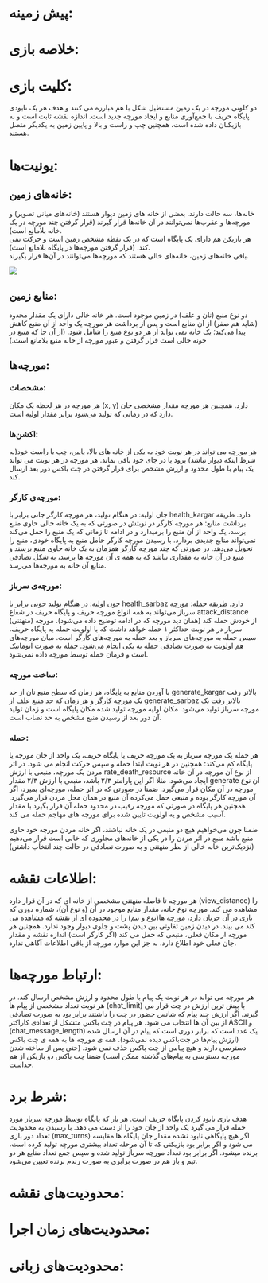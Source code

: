 # پیش زمینه:

# خلاصه بازی:

# کلیت بازی:
دو کلونی مورچه در یک زمین مستطیل شکل با هم مبارزه می کنند و هدف هر یک نابودی پایگاه حریف با جمع‌آوری منابع و ایجاد مورچه جدید است. اندازه نقشه ثابت است و به بازیکنان داده شده است،‌ همچنین چپ و راست و بالا و پایین زمین به یکدیگر متصل هستند.

# یونیت‌ها:
## خانه‌های زمین:
خانه‌ها، سه حالت دارند. بعضی از خانه های زمین دیوار هستند (خانه‌های میانی تصویر) و مورچه‌ها و عقرب‌ها نمی‌توانند در آن خانه‌ها قرار گیرند (قرار گرفتن چند مورچه در یک خانه بلامانع است).  
هر بازیکن هم دارای یک پایگاه است که در یک نقطه مشخص زمین است و حرکت نمی کند. (قرار گرفتن مورچه‌ها در پایگاه بلامانع است).  
باقی خانه‌های زمین، خانه‌های خالی هستند که مورچه‌ها می‌توانند در آن‌ها قرار بگیرند.
  
  
<img src="https://github.com/SharifAIChallenge/AIC21-Doc/blob/master/4-%DB%8C%D9%88%D9%86%DB%8C%D8%AA%E2%80%8C%D9%87%D8%A7/Cells.png" align="center">

## منابع زمین:
دو نوع منبع (نان و علف) در زمین موجود است. هر خانه خالی دارای یک مقدار محدود (شاید هم صفر) از آن منابع است و پس از برداشت هر مورچه یک واحد از آن منبع کاهش پیدا می‌کند؛ یک خانه نمی تواند از هر دو نوع منبع را شامل شود. (از آن جا که منبع در خونه خالی است قرار گرفتن و عبور مورچه از خانه منبع بلامانع است.)
## مورچه‌ها:
### مشخصات:
هر مورچه در هر لحظه یک مکان (x, y) دارد. همچنین هر مورچه مقدار مشخصی جان دارد که در زمانی که تولید می‌شود برابر مقدار اولیه است.
### اکشن‌ها:
هر مورچه می تواند در هر نوبت خود به یکی از خانه های بالا، پایین، چپ یا راست خود(به شرط اینکه دیوار نباشد) برود یا در جای خود باقی بماند. هر مورچه در هر نوبت می تواند یک پیام با طول محدود و ارزش مشخص برای قرار گرفتن در چت باکس دور بعد ارسال کند.
### مورچه‌ی کارگر:
جان اولیه: در هنگام تولید، هر مورچه کارگر جانی برابر با health_kargar دارد. طریقه برداشت منابع: هر مورچه کارگر در نوبتش در صورتی که به یک خانه خالی حاوی منبع برسد، یک واحد از آن منبع را برمیدارد و در ادامه تا زمانی که یک منبع را حمل می‌کند نمی‌تواند منابع جدیدی بردارد. با رسیدن مورچه کارگر حامل منبع به پایگاه خودی، منبع را تحویل می‌دهد. در صورتی که چند مورچه کارگر همزمان به یک خانه حاوی منبع برسند و منبع در آن خانه به مقداری نباشد که به همه ی آن مورچه ها برسد، به شکل تصادفی منابع آن خانه به مورچه‌ها می‌رسد.

### مورچه‌ی سرباز:
جون اولیه: در هنگام تولید جونی برابر با health_sarbaz دارد. طریقه حمله: مورچه سرباز می‌تواند به همه انواع مورچه‌ حریف و پایگاه حریف در شعاع attack_distance (منهتنی) از خودش حمله کند (همان دید مورچه که در ادامه توضیح داده می‌شود). مورچه سرباز در هر نوبت حداکثر ۱ حمله خواهد داشت که با اولویت حمله به پایگاه حریف، سپس حمله به مورچه‌های سرباز و بعد حمله به مورچه‌های کارگر است. میان مورچه‌های هم اولویت به صورت تصادفی حمله به یکی انجام می‌شود. حمله به صورت اتوماتیک است و فرمان حمله توسط مورچه داده نمی‌شود.

### ساخت مورچه:
با آوردن منابع به پایگاه، هر زمان که سطح منبع نان از حد generate_kargar بالاتر رفت یک مورچه کارگر و هر زمان که حد منبع علف از generate_sarbaz بالاتر رفت یک مورچه سرباز تولید می‌شود. مکان اولیه مورچه تولید شده مکان پایگاه است و زمان تولید آن دور بعد از رسیدن منبع مشخص به حد نصاب است.

### حمله:
هر حمله یک مورچه سرباز به یک مورچه حریف یا پایگاه حریف، یک واحد از جان مورچه یا پایگاه کم می‌کند؛ همچنین در هر نوبت ابتدا حمله و سپس حرکت انجام می شود. در اثر مردن یک مورچه، منبعی با ارزش rate_death_resource از نوع آن مورچه در آن خانه ایجاد می‌شود. مثلا اگر این پارامتر ۲/۳ باشد، منبعی با ارزش ۲/۳ مقدار generate آن نوع مورچه در آن مکان قرار می‌گیرد. ضمنا در صورتی که در اثر حمله، مورچه‌ای بمیرد، اگر آن مورچه کارگر بوده و منبعی حمل می‌کرده آن منبع در همان محل مردن قرار می‌گیرد. همچنین هر پایگاه در صورتی که مورچه رقیب در محدود حمله آن قرار بگیرد با مقدار آسیب مشخص و یه اولویت تایین شده برای مورچه های مهاجم حمله می کند.

ضمنا چون می‌خواهیم هیچ دو منبعی در یک خانه نباشند، اگر خانه مردن مورچه خود حاوی منبع باشد منبع در اثر مردن را در یکی از خانه‌های مجاوری که خالی است قرار می‌دهیم (نزدیک‌ترین خانه خالی از نظر منهتنی و به صورت تصادفی در حالت چند انتخاب داشتن)

# اطلاعات نقشه:
هر مورچه تا فاصله منهتنی مشخصی از خانه ای که در آن قرار دارد (view_distance) را مشاهده می کند. مورچه نوع خانه، مقدار منابع موجود در آن (و نوع آن‌)، شماره دوری که بازی در آن جریان دارد، مورچه ها(نوع و تیم) را در محدوده ای از نقشه که مشاهده می کند می بیند. در دیدن زمین تفاوتی بین دیدن پشت و جلوی دیوار وجود ندارد. همچنین هر مورچه از مکان فعلی، منبعی که حمل می کند (اگر کارگر است) اندازه نقشه و مقدار جان فعلی خود اطلاع دارد. به جز این موارد مورچه از باقی اطلاعات آگاهی ندارد.

# ارتباط مورچه‌ها:
هر مورچه می تواند در هر نوبت یک پیام با طول محدود و ارزش مشخص ارسال کند. در هر نوبت تعداد مشخصی از پیام ها (chat_limit) با بیش ترین ارزش در چت قرار می گیرند. اگر ارزش چند پیام که شانس حضور در چت را داشتند برابر بود به صورت تصادفی از بین آن ها انتخاب می شود. هر پیام در چت باکس متشکل از تعدادی کاراکتر ASCII و (chat_message_length) یک عدد است که برابر دوری است که پیام در آن ارسال شده (ارزش پیام‌ها در چت‌باکس دیده نمی‌شود). همه ی مورچه ها به همه ی چت باکس دسترسی دارند و هیچ پیامی از چت باکس حذف نمی شود. (حتی پس از ساخته شدن مورچه دسترسی به پیام‌های گذشته ممکن‌ است) ضمنا چت باکس دو بازیکن از هم جداست.

# شرط برد:
هدف بازی نابود کردن پایگاه حریف است. هر بار که پایگاه توسط مورچه سرباز مورد حمله قرار می گیرد یک واحد از جان خود را از دست می دهد. با رسیدن به محدودیت تعداد دور بازی (max_turns) اگر هیچ پایگاهی نابود نشده مقدار جان پایگاه ها مقایسه می شود و اگر برابر بود بازیکنی که تا آن مرحله تعداد بیشتری مورچه تولید کرده است، برنده میشود. اگر برابر بود تعداد مورچه سرباز تولید شده و سپس جمع تعداد منابع هر دو تیم و باز هم در صورت برابری به صورت رندم برنده تعیین می‌شود.

# محدودیت‌های نقشه:

# محدودیت‌های زمان اجرا:

# محدودیت‌های زبانی:

